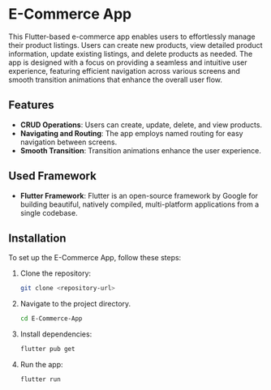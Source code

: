 
# E-Commerce App

This Flutter-based e-commerce app enables users to effortlessly manage their product listings. Users can create new products, view detailed product information, update existing listings, and delete products as needed. The app is designed with a focus on providing a seamless and intuitive user experience, featuring efficient navigation across various screens and smooth transition animations that enhance the overall user flow.

## Features
- **CRUD Operations**: Users can create, update, delete, and view products.
- **Navigating and Routing**: The app employs named routing for easy navigation between screens.
- **Smooth Transition**: Transition animations enhance the user experience.

## Used Framework
- **Flutter Framework**: Flutter is an open-source framework by Google for building beautiful, natively compiled, multi-platform applications from a single codebase.

## Installation
To set up the E-Commerce App, follow these steps:
1. Clone the repository:
   ```bash
   git clone <repository-url>
   ```
2. Navigate to the project directory.
   ```bash
   cd E-Commerce-App
   ```
3. Install dependencies:
   ```bash
   flutter pub get
   ```
4. Run the app:
   ```bash
   flutter run
   ```


